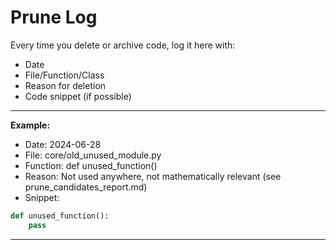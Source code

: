 # Prune Log

Every time you delete or archive code, log it here with:
- Date
- File/Function/Class
- Reason for deletion
- Code snippet (if possible)

---

**Example:**

- Date: 2024-06-28
- File: core/old_unused_module.py
- Function: def unused_function()
- Reason: Not used anywhere, not mathematically relevant (see prune_candidates_report.md)
- Snippet:
```python
def unused_function():
    pass
```

--- 